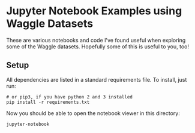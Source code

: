 # Jupyter Notebook Examples using Waggle Datasets

These are various notebooks and code I've found useful when exploring some of the Waggle datasets. Hopefully some of this is useful to you, too!

## Setup

All dependencies are listed in a standard requirements file. To install, just
run:
```
# or pip3, if you have python 2 and 3 installed
pip install -r requirements.txt
```

Now you should be able to open the notebook viewer in this directory:
```
jupyter-notebook
```
